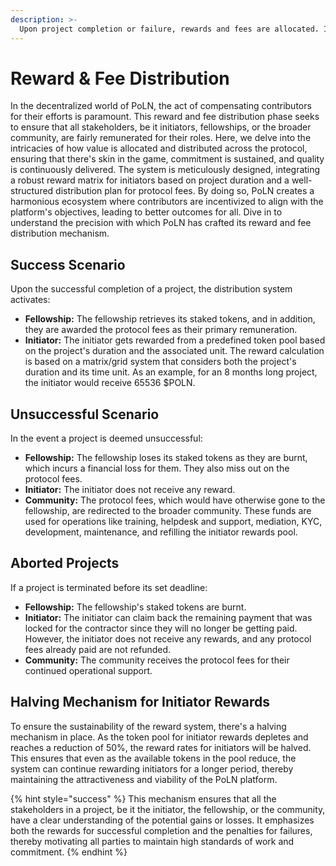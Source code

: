 ```yaml
---
description: >-
  Upon project completion or failure, rewards and fees are allocated. Initiators, fellowships, and the community receive or forfeit amounts based on project outcomes, ensuring accountability.
---
```


# Reward & Fee Distribution

In the decentralized world of PoLN, the act of compensating contributors for their efforts is paramount. This reward and fee distribution phase seeks to ensure that all stakeholders, be it initiators, fellowships, or the broader community, are fairly remunerated for their roles. Here, we delve into the intricacies of how value is allocated and distributed across the protocol, ensuring that there's skin in the game, commitment is sustained, and quality is continuously delivered. The system is meticulously designed, integrating a robust reward matrix for initiators based on project duration and a well-structured distribution plan for protocol fees. By doing so, PoLN creates a harmonious ecosystem where contributors are incentivized to align with the platform's objectives, leading to better outcomes for all. Dive in to understand the precision with which PoLN has crafted its reward and fee distribution mechanism.

## **Success Scenario**

Upon the successful completion of a project, the distribution system activates:

* **Fellowship:** The fellowship retrieves its staked tokens, and in addition, they are awarded the protocol fees as their primary remuneration.
* **Initiator:** The initiator gets rewarded from a predefined token pool based on the project's duration and the associated unit. The reward calculation is based on a matrix/grid system that considers both the project's duration and its time unit. As an example, for an 8 months long project, the initiator would receive 65536 $POLN.

## **Unsuccessful Scenario**

In the event a project is deemed unsuccessful:

* **Fellowship:** The fellowship loses its staked tokens as they are burnt, which incurs a financial loss for them. They also miss out on the protocol fees.
* **Initiator:** The initiator does not receive any reward.
* **Community:** The protocol fees, which would have otherwise gone to the fellowship, are redirected to the broader community. These funds are used for operations like training, helpdesk and support, mediation, KYC, development, maintenance, and refilling the initiator rewards pool.

## **Aborted Projects**

If a project is terminated before its set deadline:

* **Fellowship:** The fellowship's staked tokens are burnt.
* **Initiator:** The initiator can claim back the remaining payment that was locked for the contractor since they will no longer be getting paid. However, the initiator does not receive any rewards, and any protocol fees already paid are not refunded.
* **Community:** The community receives the protocol fees for their continued operational support.

## **Halving Mechanism for Initiator Rewards**

To ensure the sustainability of the reward system, there's a halving mechanism in place. As the token pool for initiator rewards depletes and reaches a reduction of 50%, the reward rates for initiators will be halved. This ensures that even as the available tokens in the pool reduce, the system can continue rewarding initiators for a longer period, thereby maintaining the attractiveness and viability of the PoLN platform.

{% hint style="success" %}
This mechanism ensures that all the stakeholders in a project, be it the initiator, the fellowship, or the community, have a clear understanding of the potential gains or losses. It emphasizes both the rewards for successful completion and the penalties for failures, thereby motivating all parties to maintain high standards of work and commitment.
{% endhint %}